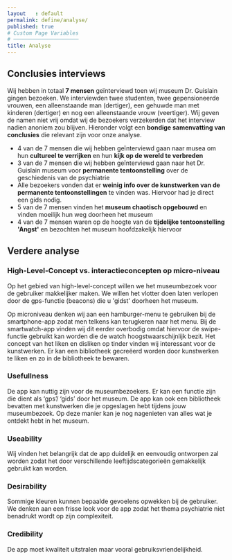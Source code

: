 ```yaml
---
layout   : default
permalink: define/analyse/
published: true
# Custom Page Variables
# ─────────────────────
title: Analyse
---
```

## Conclusies interviews
Wij hebben in totaal **7 mensen** geïnterviewd toen wij museum Dr. Guislain gingen bezoeken. We interviewden twee studenten, twee gepensioneerde vrouwen, een alleenstaande man (dertiger), een gehuwde man met kinderen (dertiger) en nog een alleenstaande vrouw (veertiger). Wij geven de namen niet vrij omdat wij de bezoekers verzekerden dat het interview nadien anoniem zou blijven. Hieronder volgt een **bondige samenvatting van conclusies** die relevant zijn voor onze analyse. 
 
- 4 van de 7 mensen die wij hebben geïnterviewd gaan naar musea om hun **cultureel te verrijken** en hun **kijk op de wereld te verbreden**
- 3 van de 7 mensen die wij hebben geïnterviewd gaan naar het Dr. Guislain museum voor **permanente tentoonstelling** over de geschiedenis van de psychiatrie
- Alle bezoekers vonden dat er **weinig info over de kunstwerken van de permanente tentoonstellingen** te vinden was. Hiervoor had je direct een gids nodig.
- 5 van de 7 mensen vinden het **museum chaotisch opgebouwd** en vinden moeilijk hun weg doorheen het museum
- 4 van de 7 mensen waren op de hoogte van de **tijdelijke tentoonstelling 'Angst'** en bezochten het museum hoofdzakelijk hiervoor

## Verdere analyse  
### High-Level-Concept vs. interactieconcepten op micro-niveau  
Op het gebied van high-level-concept willen we het museumbezoek voor de gebruiker makkelijker maken. We willen het vlotter doen laten verlopen door de gps-functie (beacons) die u 'gidst' doorheen het museum.  
  
Op microniveau denken wij aan een hamburger-menu te gebruiken bij de smartphone-app zodat men telkens kan terugkeren naar het menu. Bij de smartwatch-app vinden wij dit eerder overbodig omdat hiervoor de swipe-functie gebruikt kan worden die de watch hoogstwaarschijnlijk bezit. Het concept van het liken en disliken op tinder vinden wij interessant voor de kunstwerken. Er kan een bibliotheek gecreëerd worden door kunstwerken te liken en zo in de bibliotheek te bewaren. 

### Usefullness  
De app kan nuttig zijn voor de museumbezoekers. Er kan een functie zijn die dient als ‘gps’/ ‘gids’  door het museum. De app kan ook een bibliotheek bevatten met kunstwerken die je opgeslagen hebt tijdens jouw museumbezoek. Op deze manier kan je nog nagenieten van alles wat je ontdekt hebt in het museum. 

### Useability  
Wij vinden het belangrijk dat de app duidelijk en eenvoudig ontworpen zal worden zodat het door verschillende leeftijdscategorieën gemakkelijk gebruikt kan worden.

### Desirability  
Sommige kleuren kunnen bepaalde gevoelens opwekken bij de gebruiker. We denken aan een frisse look voor de app zodat het thema psychiatrie niet benadrukt wordt op zijn complexiteit.

### Credibility  
De app moet kwaliteit uitstralen maar vooral gebruiksvriendelijkheid.

